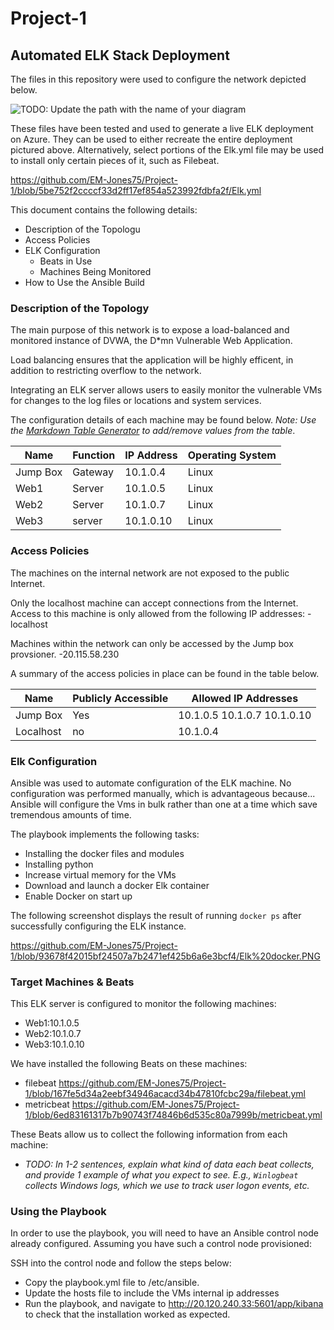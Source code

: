 # Project-1
## Automated ELK Stack Deployment

The files in this repository were used to configure the network depicted below.

![TODO: Update the path with the name of your diagram](Images/diagram_filename.png)

These files have been tested and used to generate a live ELK deployment on Azure. They can be used to either recreate the entire deployment pictured above. Alternatively, select portions of the Elk.yml file may be used to install only certain pieces of it, such as Filebeat.

  https://github.com/EM-Jones75/Project-1/blob/5be752f2ccccf33d2ff17ef854a523992fdbfa2f/Elk.yml

This document contains the following details:
- Description of the Topologu
- Access Policies
- ELK Configuration
  - Beats in Use
  - Machines Being Monitored
- How to Use the Ansible Build


### Description of the Topology

The main purpose of this network is to expose a load-balanced and monitored instance of DVWA, the D*mn Vulnerable Web Application.

Load balancing ensures that the application will be highly efficent, in addition to restricting overflow to the network.

Integrating an ELK server allows users to easily monitor the vulnerable VMs for changes to the log files or locations and system services.

The configuration details of each machine may be found below.
_Note: Use the [Markdown Table Generator](http://www.tablesgenerator.com/markdown_tables) to add/remove values from the table_.

| Name     | Function | IP Address | Operating System |
|----------|----------|------------|------------------|
| Jump Box | Gateway  | 10.1.0.4   | Linux            |
| Web1     | Server   | 10.1.0.5   | Linux            |
| Web2     | Server   | 10.1.0.7   | Linux            |
| Web3     | server   | 10.1.0.10  | Linux            |

### Access Policies

The machines on the internal network are not exposed to the public Internet. 

Only the localhost machine can accept connections from the Internet. Access to this machine is only allowed from the following IP addresses:
-localhost

Machines within the network can only be accessed by the Jump box provsioner.
-20.115.58.230

A summary of the access policies in place can be found in the table below.

| Name     | Publicly Accessible | Allowed IP Addresses           |
|----------|---------------------|----------------------          |
| Jump Box | Yes                 | 10.1.0.5 10.1.0.7 10.1.0.10    |
| Localhost| no                  | 10.1.0.4                       |

### Elk Configuration

Ansible was used to automate configuration of the ELK machine. No configuration was performed manually, which is advantageous because...
Ansible will configure the Vms in bulk rather than one at a time which save tremendous amounts of time.

The playbook implements the following tasks:
- Installing the docker files and modules
- Installing python
- Increase virtual memory for the VMs
- Download and launch a docker Elk container
- Enable Docker on start up

The following screenshot displays the result of running `docker ps` after successfully configuring the ELK instance.

https://github.com/EM-Jones75/Project-1/blob/93678f42015bf24507a7b2471ef425b6a6e3bcf4/Elk%20docker.PNG

### Target Machines & Beats
This ELK server is configured to monitor the following machines:
- Web1:10.1.0.5
- Web2:10.1.0.7
- Web3:10.1.0.10

We have installed the following Beats on these machines:
- filebeat https://github.com/EM-Jones75/Project-1/blob/167fe5d34a2eebf34946acacd34b47810fcbc29a/filebeat.yml
- metricbeat https://github.com/EM-Jones75/Project-1/blob/6ed83161317b7b90743f74846b6d535c80a7999b/metricbeat.yml

These Beats allow us to collect the following information from each machine:
- _TODO: In 1-2 sentences, explain what kind of data each beat collects, and provide 1 example of what you expect to see. E.g., `Winlogbeat` collects Windows logs, which we use to track user logon events, etc._

### Using the Playbook
In order to use the playbook, you will need to have an Ansible control node already configured. Assuming you have such a control node provisioned: 

SSH into the control node and follow the steps below:
- Copy the playbook.yml file to /etc/ansible.
- Update the hosts file to include the VMs internal ip addresses
- Run the playbook, and navigate to http://20.120.240.33:5601/app/kibana to check that the installation worked as expected.



